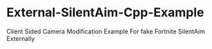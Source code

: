 # External-SilentAim-Cpp-Example
Client Sided Camera Modification Example For fake Fortnite SilentAim Externally
